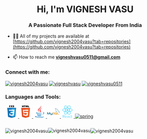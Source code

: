 <h1 align="center">Hi, I'm VIGNESH VASU</h1>
<h3 align="center">A Passionate Full Stack Developer From India</h3>




- 👨‍💻 All of my projects are available at [https://github.com/vignesh2004vasu?tab=repositories](https://github.com/vignesh2004vasu?tab=repositories)

- 📫 How to reach me **vigneshvasu0511@gmail.com**

<h3 align="left">Connect with me:</h3>
<p align="left">
<a href="https://linkedin.com/in/vignesh2004vasu" target="blank"><img align="center" src="https://raw.githubusercontent.com/rahuldkjain/github-profile-readme-generator/master/src/images/icons/Social/linked-in-alt.svg" alt="vignesh2004vasu" height="30" width="40" /></a>
<a href="https://www.codechef.com/users/vigneshvasu" target="blank"><img align="center" src="https://cdn.jsdelivr.net/npm/simple-icons@3.1.0/icons/codechef.svg" alt="vigneshvasu" height="30" width="40" /></a>
<a href="https://www.leetcode.com/vigneshvasu0511" target="blank"><img align="center" src="https://raw.githubusercontent.com/rahuldkjain/github-profile-readme-generator/master/src/images/icons/Social/leet-code.svg" alt="vigneshvasu0511" height="30" width="40" /></a>
</p>

<h3 align="left">Languages and Tools:</h3>
<p align="left"> <a href="https://www.w3schools.com/css/" target="_blank" rel="noreferrer"> <img src="https://raw.githubusercontent.com/devicons/devicon/master/icons/css3/css3-original-wordmark.svg" alt="css3" width="40" height="40"/> </a> <a href="https://www.w3.org/html/" target="_blank" rel="noreferrer"> <img src="https://raw.githubusercontent.com/devicons/devicon/master/icons/html5/html5-original-wordmark.svg" alt="html5" width="40" height="40"/> </a> <a href="https://www.java.com" target="_blank" rel="noreferrer"> <img src="https://raw.githubusercontent.com/devicons/devicon/master/icons/java/java-original.svg" alt="java" width="40" height="40"/> </a> <a href="https://www.mysql.com/" target="_blank" rel="noreferrer"> <img src="https://raw.githubusercontent.com/devicons/devicon/master/icons/mysql/mysql-original-wordmark.svg" alt="mysql" width="40" height="40"/> </a> <a href="https://reactjs.org/" target="_blank" rel="noreferrer"> <img src="https://raw.githubusercontent.com/devicons/devicon/master/icons/react/react-original-wordmark.svg" alt="react" width="40" height="40"/> </a> <a href="https://spring.io/" target="_blank" rel="noreferrer"> <img src="https://www.vectorlogo.zone/logos/springio/springio-icon.svg" alt="spring" width="40" height="40"/> </a> </p>


<div style="display: flex;">
    <p><img align="center" src="https://github-readme-streak-stats.herokuapp.com/?user=vignesh2004vasu&" alt="vignesh2004vasu" /></p>
    <p><img align="left" src="https://github-readme-stats.vercel.app/api/top-langs?username=vignesh2004vasu&show_icons=true&locale=en&layout=compact" alt="vignesh2004vasu" /></p>
    <p><img align="center" src="https://github-readme-stats.vercel.app/api?username=vignesh2004vasu&show_icons=true&locale=en" alt="vignesh2004vasu" /></p>
</div>
